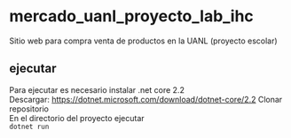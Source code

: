 # mercado_uanl_proyecto_lab_ihc
Sitio web para compra venta de productos en la UANL (proyecto escolar)
## ejecutar
Para ejecutar es necesario instalar .net core 2.2  
Descargar: https://dotnet.microsoft.com/download/dotnet-core/2.2 
Clonar repositorio  
En el directorio del proyecto ejecutar  
<code>dotnet run</code>
